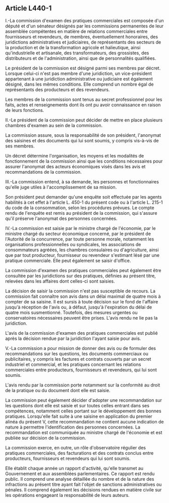 Article L440-1
----
I.-La commission d'examen des pratiques commerciales est composée d'un député et
d'un sénateur désignés par les commissions permanentes de leur assemblée
compétentes en matière de relations commerciales entre fournisseurs et
revendeurs, de membres, éventuellement honoraires, des juridictions
administratives et judiciaires, de représentants des secteurs de la production
et de la transformation agricole et halieutique, ainsi qu'industrielle et
artisanale, des transformateurs, des grossistes, des distributeurs et de
l'administration, ainsi que de personnalités qualifiées.

Le président de la commission est désigné parmi ses membres par décret. Lorsque
celui-ci n'est pas membre d'une juridiction, un vice-président appartenant à une
juridiction administrative ou judiciaire est également désigné, dans les mêmes
conditions. Elle comprend un nombre égal de représentants des producteurs et des
revendeurs.

Les membres de la commission sont tenus au secret professionnel pour les faits,
actes et renseignements dont ils ont pu avoir connaissance en raison de leurs
fonctions.

II.-Le président de la commission peut décider de mettre en place plusieurs
chambres d'examen au sein de la commission.

La commission assure, sous la responsabilité de son président, l'anonymat des
saisines et des documents qui lui sont soumis, y compris vis-à-vis de ses
membres.

Un décret détermine l'organisation, les moyens et les modalités de
fonctionnement de la commission ainsi que les conditions nécessaires pour
assurer l'anonymat des acteurs économiques visés dans les avis et
recommandations de la commission.

III.-La commission entend, à sa demande, les personnes et fonctionnaires qu'elle
juge utiles à l'accomplissement de sa mission.

Son président peut demander qu'une enquête soit effectuée par les agents
habilités à cet effet à l'article L. 450-1 du présent code ou à l'article L.
215-1 du code de la consommation, selon les procédures prévues. Le compte rendu
de l'enquête est remis au président de la commission, qui s'assure qu'il
préserve l'anonymat des personnes concernées.

IV.-La commission est saisie par le ministre chargé de l'économie, par le
ministre chargé du secteur économique concerné, par le président de l'Autorité
de la concurrence, par toute personne morale, notamment les organisations
professionnelles ou syndicales, les associations de consommateurs agréées, les
chambres consulaires ou d'agriculture, ainsi que par tout producteur,
fournisseur ou revendeur s'estimant lésé par une pratique commerciale. Elle peut
également se saisir d'office.

La commission d'examen des pratiques commerciales peut également être consultée
par les juridictions sur des pratiques, définies au présent titre, relevées dans
les affaires dont celles-ci sont saisies.

La décision de saisir la commission n'est pas susceptible de recours. La
commission fait connaître son avis dans un délai maximal de quatre mois à
compter de sa saisine. Il est sursis à toute décision sur le fond de l'affaire
jusqu'à réception de l'avis ou, à défaut, jusqu'à l'expiration du délai de
quatre mois susmentionné. Toutefois, des mesures urgentes ou conservatoires
nécessaires peuvent être prises. L'avis rendu ne lie pas la juridiction.

L'avis de la commission d'examen des pratiques commerciales est publié après la
décision rendue par la juridiction l'ayant saisie pour avis.

V.-La commission a pour mission de donner des avis ou de formuler des
recommandations sur les questions, les documents commerciaux ou publicitaires, y
compris les factures et contrats couverts par un secret industriel et
commercial, et les pratiques concernant les relations commerciales entre
producteurs, fournisseurs et revendeurs, qui lui sont soumis.

L'avis rendu par la commission porte notamment sur la conformité au droit de la
pratique ou du document dont elle est saisie.

La commission peut également décider d'adopter une recommandation sur les
questions dont elle est saisie et sur toutes celles entrant dans ses
compétences, notamment celles portant sur le développement des bonnes pratiques.
Lorsqu'elle fait suite à une saisine en application du premier alinéa du présent
V, cette recommandation ne contient aucune indication de nature à permettre
l'identification des personnes concernées. La recommandation est communiquée au
ministre chargé de l'économie et est publiée sur décision de la commission.

La commission exerce, en outre, un rôle d'observatoire régulier des pratiques
commerciales, des facturations et des contrats conclus entre producteurs,
fournisseurs et revendeurs qui lui sont soumis.

Elle établit chaque année un rapport d'activité, qu'elle transmet au
Gouvernement et aux assemblées parlementaires. Ce rapport est rendu public. Il
comprend une analyse détaillée du nombre et de la nature des infractions au
présent titre ayant fait l'objet de sanctions administratives ou pénales. Il
comprend également les décisions rendues en matière civile sur les opérations
engageant la responsabilité de leurs auteurs.
